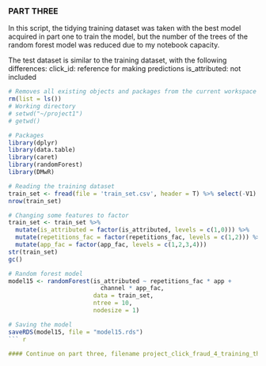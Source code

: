 ### PART THREE

In this script, the tidying training dataset was taken with the best model 
acquired in part one to train the model, but the number of the trees of the 
random forest model was reduced due to my notebook capacity.

The test dataset is similar to the training dataset, with the following 
differences:
click_id: reference for making predictions
is_attributed: not included

``` r
# Removes all existing objects and packages from the current workspace
rm(list = ls())
# Working directory 
# setwd("~/project1")
# getwd()
```

``` r
# Packages
library(dplyr)
library(data.table)
library(caret)
library(randomForest)
library(DMwR)
```

``` r
# Reading the training dataset
train_set <- fread(file = 'train_set.csv', header = T) %>% select(-V1)
nrow(train_set)
``` 

``` r
# Changing some features to factor
train_set <- train_set %>%
  mutate(is_attributed = factor(is_attributed, levels = c(1,0))) %>%
  mutate(repetitions_fac = factor(repetitions_fac, levels = c(1,2))) %>%
  mutate(app_fac = factor(app_fac, levels = c(1,2,3,4))) 
str(train_set)
gc()
``` 

``` r
# Random forest model
model15 <- randomForest(is_attributed ~ repetitions_fac * app + 
                          channel * app_fac, 
                        data = train_set, 
                        ntree = 10,
                        nodesize = 1)
``` 

``` r
# Saving the model
saveRDS(model15, file = "model15.rds")
``` r

#### Continue on part three, filename project_click_fraud_4_training_the_model.R
